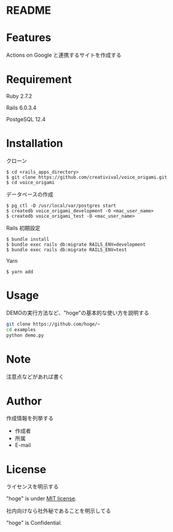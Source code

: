 # README
 
# Features
 
Actions on Google と連携するサイトを作成する
 
# Requirement
 
Ruby 2.7.2

Rails 6.0.3.4

PostgeSQL 12.4
 
# Installation

クローン

```
$ cd <rails_apps_directory>
$ git clone https://github.com/creativival/voice_origami.git
$ cd voice_origami
```

データベースの作成

```
$ pg_ctl -D /usr/local/var/postgres start
$ createdb voice_origami_development -O <mac_user_name>
$ createdb voice_origami_test -O <mac_user_name>
```
 
Rails 初期設定

```
$ bundle install
$ bundle exec rails db:migrate RAILS_ENV=development
$ bundle exec rails db:migrate RAILS_ENV=test
```

Yarn

```
$ yarn add
```
# Usage
 
DEMOの実行方法など、"hoge"の基本的な使い方を説明する
 
```bash
git clone https://github.com/hoge/~
cd examples
python demo.py
```
 
# Note
 
注意点などがあれば書く
 
# Author
 
作成情報を列挙する
 
* 作成者
* 所属
* E-mail
 
# License
ライセンスを明示する
 
"hoge" is under [MIT license](https://en.wikipedia.org/wiki/MIT_License).
 
社内向けなら社外秘であることを明示してる
 
"hoge" is Confidential.